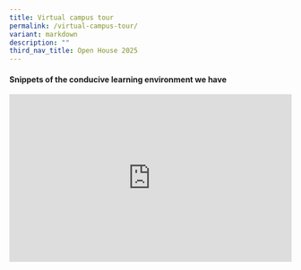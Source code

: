 ```yaml
---
title: Virtual campus tour
permalink: /virtual-campus-tour/
variant: markdown
description: ""
third_nav_title: Open House 2025
---
```

<div align="justify">
	
	
<p></p><h4>Snippets of the conducive learning environment we have<p></p></h4></div>

<iframe allowfullscreen="" allow="accelerometer; autoplay; clipboard-write; encrypted-media; gyroscope; picture-in-picture; web-share" frameborder="0" title="Virtual campus tour" src="https://www.youtube.com/embed/kOtHLRBE3bw?list=PLy23vpX6y8CphRsVCYjaKK7q_rx7o4UB-" height="300" width="100%"></iframe>

<div hidden=""></div>